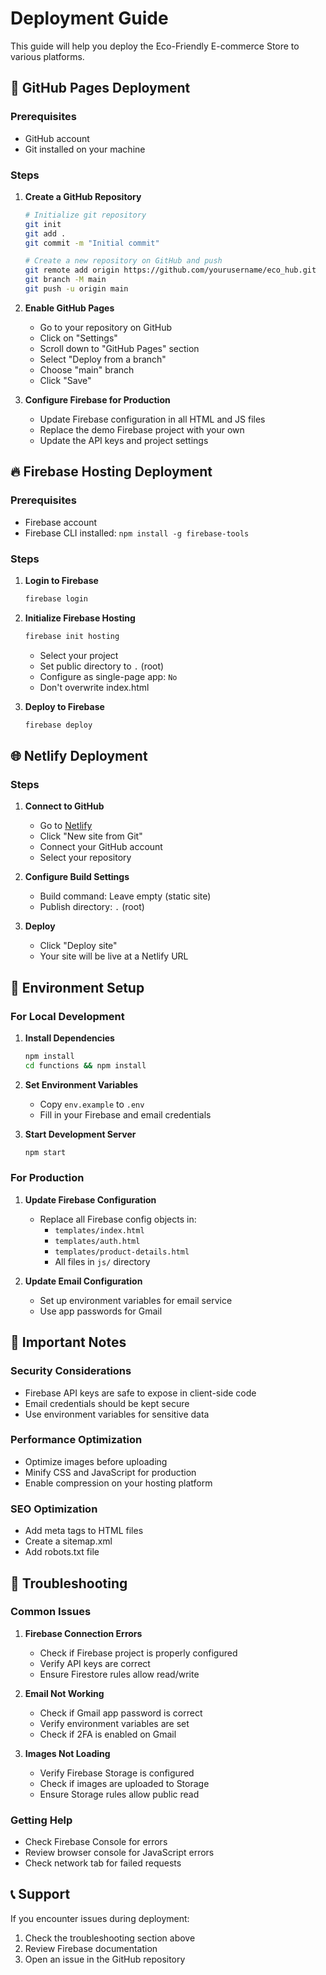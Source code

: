# Deployment Guide

This guide will help you deploy the Eco-Friendly E-commerce Store to various platforms.

## 🚀 GitHub Pages Deployment

### Prerequisites
- GitHub account
- Git installed on your machine

### Steps

1. **Create a GitHub Repository**
   ```bash
   # Initialize git repository
   git init
   git add .
   git commit -m "Initial commit"
   
   # Create a new repository on GitHub and push
   git remote add origin https://github.com/yourusername/eco_hub.git
   git branch -M main
   git push -u origin main
   ```

2. **Enable GitHub Pages**
   - Go to your repository on GitHub
   - Click on "Settings"
   - Scroll down to "GitHub Pages" section
   - Select "Deploy from a branch"
   - Choose "main" branch
   - Click "Save"

3. **Configure Firebase for Production**
   - Update Firebase configuration in all HTML and JS files
   - Replace the demo Firebase project with your own
   - Update the API keys and project settings

## 🔥 Firebase Hosting Deployment

### Prerequisites
- Firebase account
- Firebase CLI installed: `npm install -g firebase-tools`

### Steps

1. **Login to Firebase**
   ```bash
   firebase login
   ```

2. **Initialize Firebase Hosting**
   ```bash
   firebase init hosting
   ```
   - Select your project
   - Set public directory to `.` (root)
   - Configure as single-page app: `No`
   - Don't overwrite index.html

3. **Deploy to Firebase**
   ```bash
   firebase deploy
   ```

## 🌐 Netlify Deployment

### Steps

1. **Connect to GitHub**
   - Go to [Netlify](https://netlify.com)
   - Click "New site from Git"
   - Connect your GitHub account
   - Select your repository

2. **Configure Build Settings**
   - Build command: Leave empty (static site)
   - Publish directory: `.` (root)

3. **Deploy**
   - Click "Deploy site"
   - Your site will be live at a Netlify URL

## 🔧 Environment Setup

### For Local Development

1. **Install Dependencies**
   ```bash
   npm install
   cd functions && npm install
   ```

2. **Set Environment Variables**
   - Copy `env.example` to `.env`
   - Fill in your Firebase and email credentials

3. **Start Development Server**
   ```bash
   npm start
   ```

### For Production

1. **Update Firebase Configuration**
   - Replace all Firebase config objects in:
     - `templates/index.html`
     - `templates/auth.html`
     - `templates/product-details.html`
     - All files in `js/` directory

2. **Update Email Configuration**
   - Set up environment variables for email service
   - Use app passwords for Gmail

## 📝 Important Notes

### Security Considerations
- Firebase API keys are safe to expose in client-side code
- Email credentials should be kept secure
- Use environment variables for sensitive data

### Performance Optimization
- Optimize images before uploading
- Minify CSS and JavaScript for production
- Enable compression on your hosting platform

### SEO Optimization
- Add meta tags to HTML files
- Create a sitemap.xml
- Add robots.txt file

## 🐛 Troubleshooting

### Common Issues

1. **Firebase Connection Errors**
   - Check if Firebase project is properly configured
   - Verify API keys are correct
   - Ensure Firestore rules allow read/write

2. **Email Not Working**
   - Check if Gmail app password is correct
   - Verify environment variables are set
   - Check if 2FA is enabled on Gmail

3. **Images Not Loading**
   - Verify Firebase Storage is configured
   - Check if images are uploaded to Storage
   - Ensure Storage rules allow public read

### Getting Help
- Check Firebase Console for errors
- Review browser console for JavaScript errors
- Check network tab for failed requests

## 📞 Support

If you encounter issues during deployment:
1. Check the troubleshooting section above
2. Review Firebase documentation
3. Open an issue in the GitHub repository 